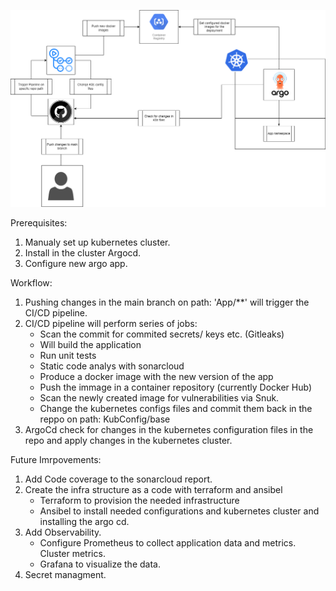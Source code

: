 
![alt text](https://github.com/Elouel/DevopsPractice/blob/main/devops%20.png)

Prerequisites: 
  1. Manualy set up kubernetes cluster.
  2. Install in the cluster Argocd.
  3. Configure new argo app.

Workflow:
  1. Pushing changes in the main branch on path: 'App/**' will trigger the CI/CD pipeline.
  2. CI/CD pipeline will perform series of jobs:
     - Scan the commit for commited secrets/ keys etc. (Gitleaks)
     - Will build the application
     - Run unit tests
     - Static code analys with sonarcloud
     - Produce a docker image with the new version of the app
     - Push the immage in a container repository (currently Docker Hub)
     - Scan the newly created image for vulnerabilities via Snuk.
     - Change the kubernetes configs files and commit them back in the reppo on path: KubConfig/base
  3. ArgoCd check for changes in the kubernetes configuration files in the repo and apply changes in the kubernetes cluster.
 
 
 Future Imrpovements:
  1. Add Code coverage to the sonarcloud report.
  2. Create the infra structure as a code with terraform and ansibel
      - Terraform to provision the needed infrastructure
      - Ansibel to install needed configurations and kubernetes cluster and installing the argo cd.
  3. Add Observability. 
      - Configure Prometheus to collect application data and metrics. Cluster metrics.
      - Grafana to visualize the data.
  4. Secret managment. 

